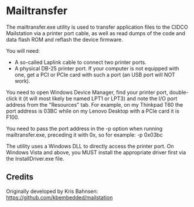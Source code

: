 # Mailtransfer

The mailtransfer.exe utility is used to transfer application files to the CIDCO Mailstation via a printer port cable, as well as read dumps of the code and data flash ROM and reflash the device firmware.

You will need:

 * A so-called Laplink cable to connect two printer ports.
 * A physical DB-25 printer port. If your computer is not equipped with one, get a PCI or PCIe card with such a port (an USB port will NOT work).

You need to open Windows Device Manager, find your printer port, double-click it (it will most likely be named LPT1 or LPT3) and note the I/O port address from the "Resources" tab. For example, on my Thinkpad T60 the port address is 03BC while on my Lenovo Desktop with a PCIe card it is F100.

You need to pass the port address in the -p option when running mailtransfer.exe, preceding it with 0x, so for example: -p 0x03bc

The utility uses a Windows DLL to directly access the printer port. On Windows Vista and above, you MUST install the appropriate driver first via the InstallDriver.exe file.

## Credits

Originally developed by Kris Bahnsen: https://github.com/kbembedded/mailstation
